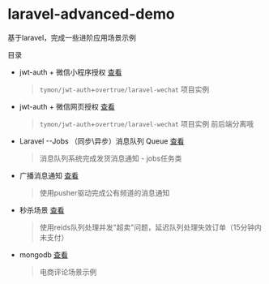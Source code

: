 # laravel-advanced-demo
基于laravel，完成一些进阶应用场景示例

目录
* jwt-auth + 微信小程序授权 [查看](https://github.com/lyne007/laravel-advanced-demo/tree/master/jwt-demo)
  > `tymon/jwt-auth`+`overtrue/laravel-wechat`  项目实例
* jwt-auth + 微信网页授权 [查看](https://github.com/lyne007/laravel-advanced-demo/tree/master/jwt-demo2)
  > `tymon/jwt-auth`+`overtrue/laravel-wechat`  项目实例
  > 前后端分离哦
* Laravel --Jobs （同步\异步）消息队列 Queue [查看](https://github.com/lyne007/laravel-advanced-demo/tree/master/queue-sendSMS-demo)
  > 消息队列系统完成发货消息通知 - jobs任务类
* 广播消息通知 [查看]()
  > 使用pusher驱动完成公有频道的消息通知
* 秒杀场景 [查看](https://github.com/lyne007/laravel-advanced-demo/tree/master/spike-demo)
  > 使用reids队列处理并发"超卖"问题，延迟队列处理失效订单（15分钟内未支付）
* mongodb [查看](https://github.com/lyne007/laravel-advanced-demo/tree/master/mongodb-demo)
  > 电商评论场景示例

